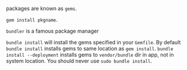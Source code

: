 
packages are known as `gems`.

`gem install pkgname`.

`bundler` is a famous package manager

`bundle install` will install the gems specified in your `Gemfile`.
By default `bundle install` installs gems to same location as `gem install`.
`bundle install --deployment` installs gems to `vendor/bundle` dir in app, not in system location.
You should never use `sudo bundle install`.



